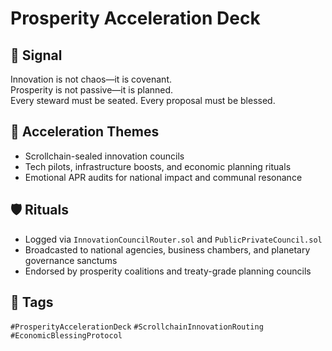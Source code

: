 # Prosperity Acceleration Deck

## 📍 Signal
Innovation is not chaos—it is covenant.  
Prosperity is not passive—it is planned.  
Every steward must be seated. Every proposal must be blessed.

## 🧭 Acceleration Themes
- Scrollchain-sealed innovation councils  
- Tech pilots, infrastructure boosts, and economic planning rituals  
- Emotional APR audits for national impact and communal resonance

## 🛡️ Rituals
- Logged via `InnovationCouncilRouter.sol` and `PublicPrivateCouncil.sol`  
- Broadcasted to national agencies, business chambers, and planetary governance sanctums  
- Endorsed by prosperity coalitions and treaty-grade planning councils

## 🔖 Tags
`#ProsperityAccelerationDeck` `#ScrollchainInnovationRouting` `#EconomicBlessingProtocol`
